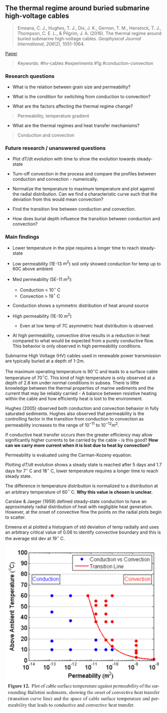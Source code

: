 ## The thermal regime around buried submarine high-voltage cables
> Emeana, C. J., Hughes, T. J., Dix, J. K., Gernon, T. M., Henstock, T. J., Thompson, C. E. L., & Pilgrim, J. A. (2016). The thermal regime around buried submarine high-voltage cables. _Geophysical Journal International_, _206_(2), 1051-1064.

[Paper](https://academic.oup.com/gji/article/206/2/1051/2606019)

> Keywords: #hv-cables #experiments #1g #conduction-convection

### Research questions

-  What is the relation between grain size and permeability?
    
-  What is the condition for switching from conduction to convection?
    
-  What are the factors affecting the thermal regime change?
> Permeability, temperature gradient 

-   What are the thermal regimes and heat transfer mechanisms?
> Conduction and convection

### Future research / unanswered questions
-   Plot dT/dt evolution with time to show the evolution towards steady-state
    
-   Turn-off convection in the process and compare the profiles between conduction and convection - numerically.

-   Normalize the temperature to maximum temperature and plot against the radial distribution. Can we find a characteristic curve such that the deviation from this would mean convection?

-   Find the transition line between conduction and convection. 

-   How does burial depth influence the transition between conduction and convection?


### Main findings
-   Lower temperature in the pipe requires a longer time to reach steady-state
 
-   Low permeability (1E-13 $m^2$) soil only showed conduction for temp up to 60C above ambient
    
-   Med permeability (5E-11 $m^2$):
    -   Conduction < 10$^\circ$ C
    -   Convection > 19$^\circ$ C

-   Conduction shows a symmetric distribution of heat around source
    
-   High permeability (1E-10 $m^2$)
	-   Even at low temp of 7C asymmetric heat distribution is observed.
    
-   At high permeability, convective drive results in a reduction in heat compared to what would be expected from a purely conductive flow. This behavior is only observed in high permeability conditions.
      

Submarine High Voltage (HV) cables used in renewable power transmission are typically buried at a depth of 1-2m.

The maximum operating temperature is 90$^\circ$C and leads to a surface cable temperature of 70$^\circ$C. This kind of high temperature is only observed at a depth of 2.8 km under normal conditions in subsea. There is little knowledge between the thermal properties of marine sediments and the current that may be reliably carried - A balance between resistive heating within the cable and how efficiently heat is lost to the environment.  

Hughes (2005) observed both conduction and convection behavior in fully saturated sediments. Hughes also observed that permeability is the controlling factor in the transition from conduction to convection as permeability increases to the range of $10^{-11}$ to $10^{-12} m^2$. 

If conductive heat transfer occurs then the greater efficiency may allow significantly higher currents to be carried by the cable - is this good? **How can we carry more current when it is lost due to heat by convection?**

Permeability is evaluated using the Carman-Kozeny equation.

Plotting $dT/dt$ evolution shows a steady state is reached after 5 days and 1.7 days for 7$^\circ$ C and 18$^\circ$ C, lower temperature requires a longer time to reach steady state.

The difference in temperature distribution is normalized to a distribution at an arbitrary temperature of 60$^\circ$ C. **Why this value is chosen is unclear.**

Carslaw & Jaeger (1959) defined steady-state conduction to have an approximately radial distribution of heat with negligible heat generation. However, at the onset of convective flow the points on the radial plots begin to scatter.  

Emeena et al plotted a histogram of std deviation of temp radially and uses an arbitrary critical value of 0.06 to identify convective boundary and this is the average std dev at 19$^\circ$ C.

![conduction-convection regime](conduction-convection.png)
